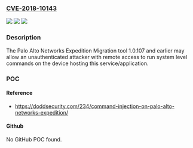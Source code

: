 ### [CVE-2018-10143](https://cve.mitre.org/cgi-bin/cvename.cgi?name=CVE-2018-10143)
![](https://img.shields.io/static/v1?label=Product&message=Palo%20Alto%20Networks%20Expedition&color=blue)
![](https://img.shields.io/static/v1?label=Version&message=n%2Fa&color=blue)
![](https://img.shields.io/static/v1?label=Vulnerability&message=Remote%20Code%20Execution&color=brighgreen)

### Description

The Palo Alto Networks Expedition Migration tool 1.0.107 and earlier may allow an unauthenticated attacker with remote access to run system level commands on the device hosting this service/application.

### POC

#### Reference
- https://doddsecurity.com/234/command-injection-on-palo-alto-networks-expedition/

#### Github
No GitHub POC found.

